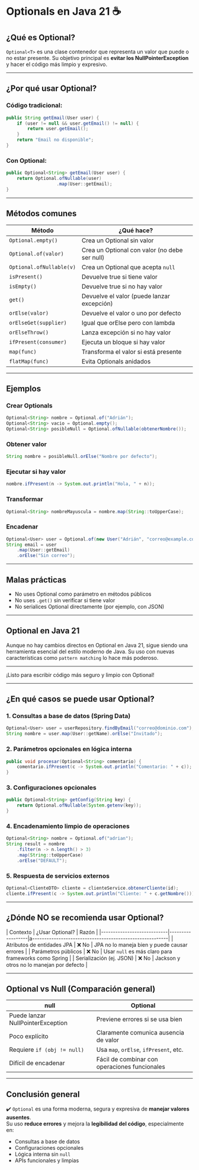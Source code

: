 
# Optionals en Java 21 ☕

## ¿Qué es Optional?

`Optional<T>` es una clase contenedor que representa un valor que puede o no estar presente. Su objetivo principal es **evitar los NullPointerException** y hacer el código más limpio y expresivo.

---

## ¿Por qué usar Optional?

### Código tradicional:
```java
public String getEmail(User user) {
    if (user != null && user.getEmail() != null) {
        return user.getEmail();
    }
    return "Email no disponible";
}
```

### Con Optional:
```java
public Optional<String> getEmail(User user) {
    return Optional.ofNullable(user)
                   .map(User::getEmail);
}
```

---

## Métodos comunes

| Método                  | ¿Qué hace? |
|-------------------------|------------|
| `Optional.empty()`      | Crea un Optional sin valor |
| `Optional.of(valor)`    | Crea un Optional con valor (no debe ser null) |
| `Optional.ofNullable(v)`| Crea un Optional que acepta `null` |
| `isPresent()`           | Devuelve true si tiene valor |
| `isEmpty()`             | Devuelve true si no hay valor |
| `get()`                 | Devuelve el valor (puede lanzar excepción) |
| `orElse(valor)`         | Devuelve el valor o uno por defecto |
| `orElseGet(supplier)`   | Igual que orElse pero con lambda |
| `orElseThrow()`         | Lanza excepción si no hay valor |
| `ifPresent(consumer)`   | Ejecuta un bloque si hay valor |
| `map(func)`             | Transforma el valor si está presente |
| `flatMap(func)`         | Evita Optionals anidados |

---

## Ejemplos

### Crear Optionals
```java
Optional<String> nombre = Optional.of("Adrián");
Optional<String> vacio = Optional.empty();
Optional<String> posibleNull = Optional.ofNullable(obtenerNombre());
```

### Obtener valor
```java
String nombre = posibleNull.orElse("Nombre por defecto");
```

### Ejecutar si hay valor
```java
nombre.ifPresent(n -> System.out.println("Hola, " + n));
```

### Transformar
```java
Optional<String> nombreMayuscula = nombre.map(String::toUpperCase);
```

### Encadenar
```java
Optional<User> user = Optional.of(new User("Adrián", "correo@example.com"));
String email = user
    .map(User::getEmail)
    .orElse("Sin correo");
```

---

## Malas prácticas

- No uses Optional como parámetro en métodos públicos
- No uses `.get()` sin verificar si tiene valor
- No serialices Optional directamente (por ejemplo, con JSON)

---

## Optional en Java 21

Aunque no hay cambios directos en Optional en Java 21, sigue siendo una herramienta esencial del estilo moderno de Java. Su uso con nuevas características como `pattern matching` lo hace más poderoso.

---

¡Listo para escribir código más seguro y limpio con Optional!

---

## ¿En qué casos se puede usar Optional?

### 1. Consultas a base de datos (Spring Data)
```java
Optional<User> user = userRepository.findByEmail("correo@dominio.com");
String nombre = user.map(User::getName).orElse("Invitado");
```

### 2. Parámetros opcionales en lógica interna
```java
public void procesar(Optional<String> comentario) {
    comentario.ifPresent(c -> System.out.println("Comentario: " + c));
}
```

### 3. Configuraciones opcionales
```java
public Optional<String> getConfig(String key) {
    return Optional.ofNullable(System.getenv(key));
}
```

### 4. Encadenamiento limpio de operaciones
```java
Optional<String> nombre = Optional.of("adrian");
String result = nombre
    .filter(n -> n.length() > 3)
    .map(String::toUpperCase)
    .orElse("DEFAULT");
```

### 5. Respuesta de servicios externos
```java
Optional<ClienteDTO> cliente = clienteService.obtenerCliente(id);
cliente.ifPresent(c -> System.out.println("Cliente: " + c.getNombre()));
```

---

## ¿Dónde NO se recomienda usar Optional?

| Contexto                   | ¿Usar Optional? | Razón                                                  |
|----------------------------|------------------|a---------------------------------------------------------|
| Atributos de entidades JPA | ❌ No             | JPA no lo maneja bien y puede causar errores            |
| Parámetros públicos        | ❌ No             | Usar `null` es más claro para frameworks como Spring    |
| Serialización (ej. JSON)   | ❌ No             | Jackson y otros no lo manejan por defecto               |

---

## Optional vs Null (Comparación general)

| null                            | Optional                           |
|---------------------------------|------------------------------------|
| Puede lanzar NullPointerException | Previene errores si se usa bien    |
| Poco explícito                  | Claramente comunica ausencia de valor |
| Requiere `if (obj != null)`     | Usa `map`, `orElse`, `ifPresent`, etc. |
| Difícil de encadenar            | Fácil de combinar con operaciones funcionales |

---

## Conclusión general

✔️ `Optional` es una forma moderna, segura y expresiva de **manejar valores ausentes**.  
Su uso **reduce errores** y mejora la **legibilidad del código**, especialmente en:

- Consultas a base de datos
- Configuraciones opcionales
- Lógica interna sin `null`
- APIs funcionales y limpias

